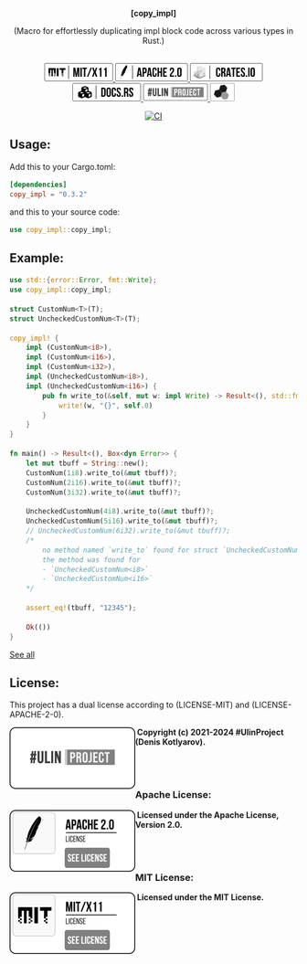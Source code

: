 <div id="header" align="center">

  <b>[copy_impl]</b>
  
  (Macro for effortlessly duplicating impl block code across various types in Rust.)
  </br></br>

<div id="badges">
  <a href="./LICENSE_MIT">
    <img src="https://github.com/UlinProject/img/blob/main/short_32/mit.png?raw=true" alt="mit"/>
  </a>
  <a href="./LICENSE_APACHE">
    <img src="https://github.com/UlinProject/img/blob/main/short_32/apache2.png?raw=true" alt="apache2"/>
  </a>
  <a href="https://crates.io/copy_impl">
    <img src="https://github.com/UlinProject/img/blob/main/short_32/cratesio.png?raw=true" alt="cratesio"/>
  </a>
  <a href="https://docs.rs/copy_impl">
    <img src="https://github.com/UlinProject/img/blob/main/short_32/docrs.png?raw=true" alt="docrs"/>
  </a>
  <a href="https://github.com/denisandroid">
    <img src="https://github.com/UlinProject/img/blob/main/short_32/uproject.png?raw=true" alt="uproject"/>
  </a>
  <a href="https://github.com/clucompany">
    <img src="https://github.com/UlinProject/img/blob/main/short_32/clulab.png?raw=true" alt="clulab"/>
  </a>
	
  [![CI](https://github.com/clucompany/copy_impl/actions/workflows/CI.yml/badge.svg?event=push)](https://github.com/clucompany/copy_impl/actions/workflows/CI.yml) 


</div>
</div>

## Usage:

Add this to your Cargo.toml:

```toml
[dependencies]
copy_impl = "0.3.2"
```

and this to your source code:
```rust
use copy_impl::copy_impl;
```

## Example:

```rust
use std::{error::Error, fmt::Write};
use copy_impl::copy_impl;

struct CustomNum<T>(T);
struct UncheckedCustomNum<T>(T);

copy_impl! {
	impl (CustomNum<i8>),
	impl (CustomNum<i16>),
	impl (CustomNum<i32>),
	impl (UncheckedCustomNum<i8>),
	impl (UncheckedCustomNum<i16>) {
		pub fn write_to(&self, mut w: impl Write) -> Result<(), std::fmt::Error> {
			write!(w, "{}", self.0)
		}
	}
}

fn main() -> Result<(), Box<dyn Error>> {
	let mut tbuff = String::new();
	CustomNum(1i8).write_to(&mut tbuff)?;
	CustomNum(2i16).write_to(&mut tbuff)?;
	CustomNum(3i32).write_to(&mut tbuff)?;
	
	UncheckedCustomNum(4i8).write_to(&mut tbuff)?;
	UncheckedCustomNum(5i16).write_to(&mut tbuff)?;
	// UncheckedCustomNum(6i32).write_to(&mut tbuff)?;
	/*
		no method named `write_to` found for struct `UncheckedCustomNum<i32>` in the current scope
		the method was found for
		- `UncheckedCustomNum<i8>`
		- `UncheckedCustomNum<i16>`
	*/
	
	assert_eq!(tbuff, "12345");
	
	Ok(())
}
```

<a href="https://github.com/clucompany/copy_impl/tree/master/examples">
  See all
</a>

## License:
This project has a dual license according to (LICENSE-MIT) and (LICENSE-APACHE-2-0).

<div align="left">
  <a href="https://github.com/denisandroid">
    <img align="left" src="https://github.com/UlinProject/img/blob/main/block_220_100/uproject.png?raw=true" alt="uproject"/>
  </a>
  <b>&nbsp;Copyright (c) 2021-2024 #UlinProject (Denis Kotlyarov).</b>
  </br></br></br></br>
</div>

### Apache License:
<div align="left">
  <a href="https://www.apache.org/licenses/LICENSE-2.0">
    <img align="left" src="https://github.com/UlinProject/img/blob/main/block_220_100/apache2.png?raw=true" alt="apache2"/>
    
  </a>
  <b>&nbsp;Licensed under the Apache License, Version 2.0.</b>
  </br></br></br></br>
</div>

### MIT License:
<div align="left">
  <a href="https://mit-license.org/">
    <img align="left" src="https://github.com/UlinProject/img/blob/main/block_220_100/mit.png?raw=true" alt="mit"/>
  </a>
  <b>&nbsp;Licensed under the MIT License.</b>
  </br></br></br></br>
</div>

